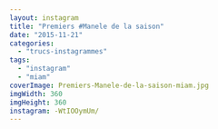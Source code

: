 ```yaml
---
layout: instagram
title: "Premiers #Manele de la saison"
date: "2015-11-21"
categories: 
  - "trucs-instagrammes"
tags: 
  - "instagram"
  - "miam"
coverImage: Premiers-Manele-de-la-saison-miam.jpg
imgWidth: 360
imgHeight: 360
instagram: -WtIOOymUm/
---
```

